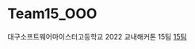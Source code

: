 # Team15_OOO
대구소프트웨어마이스터고등학교 2022 교내해커톤 15팀
<a href="https://github.com/2022-Summer-Hackthon">15팀</a>
